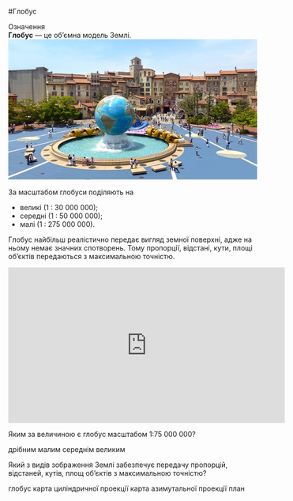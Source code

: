 #Глобус

<div class="eoz-wrap">
<span class="eoz">Означення</span>
<div class="eoz-text">
<b>Глобус</b> — це об’ємна модель Землi.
</div>
</div>


<div align="center">
<img src="japan-248123_640.jpg" alt="globe image" />
</div>


За масштабом глобуси поділяють на
<ul>
<li><span class="p1">великі</span> (1 : 30 000 000);</li>
<li><span class="p1">середні</span> (1 : 50 000 000);</li>
<li><span class="p1">малі</span> (1 : 275 000 000).</li>
</ul>

Глобус найбільш реалістично передає
вигляд земної поверхні, адже на ньому немає значних спотворень. Тому пропорції, відстані, кути, площі об’єктів передаються з максимальною
точністю.

<div class="space">
<div class="fluidMedia">
<iframe align="center" width="560" height="315" src="https://www.youtube.com/embed/yGPfGwxEMMQ" frameborder="0" allowfullscreen></iframe>
</div>
<div class="popup">
</div>
</div>



<quiz correctLabel="correct" incorrectLabel="incorrect" checkLabel="check"> 
    <question>
        <p>Яким за величиною є глобус масштабом 1:75 000 000?</p>
        <answer>дрібним</answer>
        <answer correct>малим</answer>
        <answer>середнім</answer>
        <answer>великим</answer>
    </question>
        <question text="">
        <p>Який з видів зображення Землі забезпечує передачу пропорцій, відстаней, кутів,  площ об’єктів з максимальною точністю?</p>
        <answer correct>глобус</answer>
        <answer>карта циліндричної проекції</answer>
        <answer>карта азимутальної проекції</answer>
        <answer>план</answer>
    </question>
</quiz>


